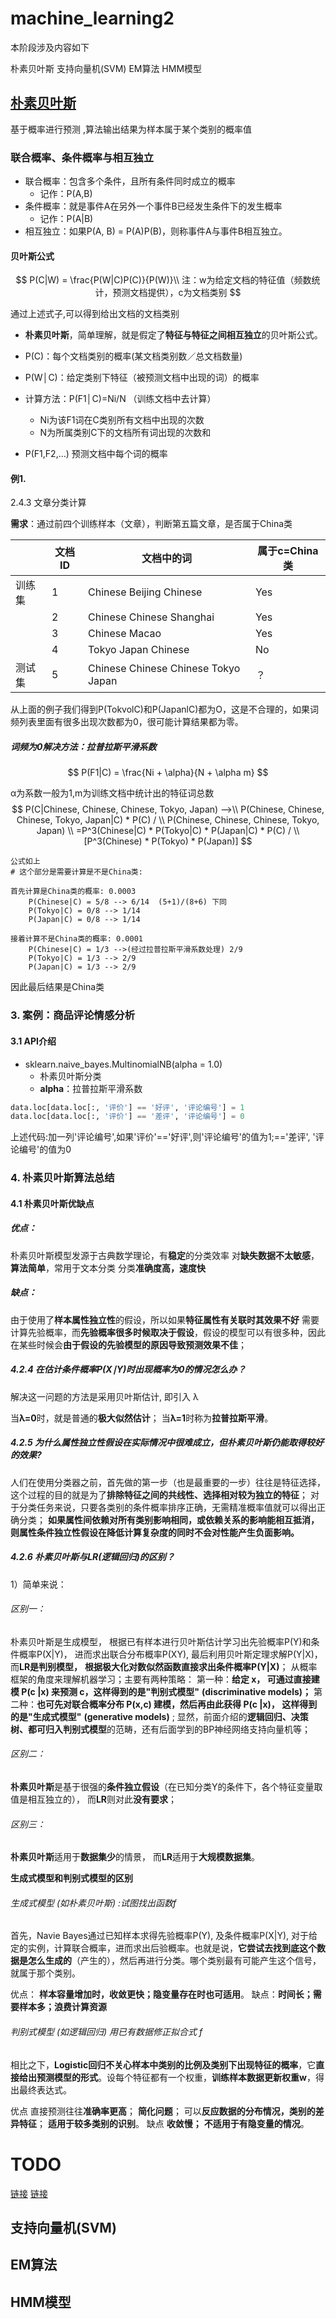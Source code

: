 # machine_learning2

本阶段涉及内容如下

朴素贝叶斯
支持向量机(SVM)
EM算法
HMM模型

## [朴素贝叶斯](https://zsyll.blog.csdn.net/article/details/119062299)

基于概率进行预测 ,算法输出结果为样本属于某个类别的概率值



### 联合概率、条件概率与相互独立

- 联合概率：包含多个条件，且所有条件同时成立的概率
  - 记作：P(A,B)
- 条件概率：就是事件A在另外⼀个事件B已经发生条件下的发生概率
  - 记作：P(A|B)
- 相互独立：如果P(A, B) = P(A)P(B)，则称事件A与事件B相互独立。

#### 贝叶斯公式

$$
P(C|W) = \frac{P(W|C)P(C)}{P(W)}\\
注：w为给定文档的特征值（频数统计，预测文档提供），c为文档类别
$$

通过上述式子,可以得到给出文档的文档类别

- **朴素贝叶斯**，简单理解，就是假定了**特征与特征之间相互独立**的贝叶斯公式。

- P(C)：每个文档类别的概率(某文档类别数／总文档数量)
- P(W│C)：给定类别下特征（被预测文档中出现的词）的概率
- 计算方法：P(F1│C)=Ni/N （训练⽂档中去计算）
  - Ni为该F1词在C类别所有文档中出现的次数
  - N为所属类别C下的文档所有词出现的次数和
- P(F1,F2,…) 预测文档中每个词的概率



#### 例1.

 2.4.3 文章分类计算

**需求**：通过前四个训练样本（文章），判断第五篇文章，是否属于China类

|        | 文档ID | 文档中的词                          | 属于c=China类 |
| ------ | ------ | ----------------------------------- | ------------- |
| 训练集 | 1      | Chinese Beijing Chinese             | Yes           |
|        | 2      | Chinese Chinese Shanghai            | Yes           |
|        | 3      | Chinese Macao                       | Yes           |
|        | 4      | Tokyo Japan Chinese                 | No            |
| 测试集 | 5      | Chinese Chinese Chinese Tokyo Japan | ？            |

从上面的例子我们得到P(TokvolC)和P(JapanlC)都为O，这是不合理的，如果词频列表里面有很多出现次数都为0，很可能计算结果都为零。

##### 词频为0解决方法：拉普拉斯平滑系数

$$ P(F1|C) = \frac{Ni + \alpha}{N + \alpha m} $$

α为系数一般为1,m为训练文档中统计出的特征词总数
$$
P(C|Chinese, Chinese, Chinese, Tokyo, Japan) -->\\
P(Chinese, Chinese, Chinese, Tokyo, Japan|C) * P(C) / \\
P(Chinese, Chinese, Chinese, Tokyo, Japan) \\
=P^3(Chinese|C) * P(Tokyo|C) * P(Japan|C) * P(C) / \\
[P^3(Chinese) * P(Tokyo) * P(Japan)]
$$


```
公式如上
# 这个部分是需要计算是不是China类:

⾸先计算是China类的概率: 0.0003 
	P(Chinese|C) = 5/8 --> 6/14  (5+1)/(8+6) 下同 
	P(Tokyo|C) = 0/8 --> 1/14 
	P(Japan|C) = 0/8 --> 1/14

接着计算不是China类的概率: 0.0001 
	P(Chinese|C) = 1/3 -->(经过拉普拉斯平滑系数处理) 2/9 
	P(Tokyo|C) = 1/3 --> 2/9 
	P(Japan|C) = 1/3 --> 2/9
```

因此最后结果是China类



###  3. 案例：商品评论情感分析



#### 3.1 API介绍

- sklearn.naive_bayes.MultinomialNB(alpha = 1.0)
  - 朴素贝叶斯分类
  - **alpha**：拉普拉斯平滑系数

```python
data.loc[data.loc[:, '评价'] == '好评', '评论编号'] = 1
data.loc[data.loc[:, '评价'] == '差评', '评论编号'] = 0
```

上述代码:加一列'评论编号',如果'评价'=='好评',则'评论编号'的值为1;=='差评', '评论编号'的值为0

### 4. 朴素贝叶斯算法总结

#### 4.1 朴素贝叶斯优缺点

##### 优点：

朴素贝叶斯模型发源于古典数学理论，有**稳定**的分类效率
对**缺失数据不太敏感**，**算法简单**，常用于文本分类
分类**准确度高，速度快**

##### 缺点：

由于使用了**样本属性独立性**的假设，所以如果**特征属性有关联时其效果不好**
需要计算先验概率，而**先验概率很多时候取决于假设**，假设的模型可以有很多种，因此在某些时候会**由于假设的先验模型的原因导致预测效果不佳**；

##### 4.2.4 在估计条件概率P(X∣Y)时出现概率为0的情况怎么办？

解决这⼀问题的方法是采用贝叶斯估计, 即引入 λ

当**λ=0**时，就是普通的**极大似然估计**；
当**λ=1**时称为**拉普拉斯平滑**。

##### 4.2.5 为什么属性独立性假设在实际情况中很难成立，但朴素贝叶斯仍能取得较好的效果?

人们在使用分类器之前，首先做的第⼀步（也是最重要的⼀步）往往是特征选择，这个过程的目的就是为了**排除特征之间的共线性、选择相对较为独立的特征**；
对于分类任务来说，只要各类别的条件概率排序正确，无需精准概率值就可以得出正确分类；
**如果属性间依赖对所有类别影响相同，或依赖关系的影响能相互抵消，则属性条件独立性假设在降低计算复杂度的同时不会对性能产生负面影响。**

##### 4.2.6 朴素贝叶斯与LR(逻辑回归)的区别？

1）简单来说：

###### 区别⼀：

朴素贝叶斯是生成模型，
根据已有样本进行贝叶斯估计学习出先验概率P(Y)和条件概率P(X|Y)，
进而求出联合分布概率P(XY), 最后利用贝叶斯定理求解P(Y|X)，
而**LR是判别模型，**
**根据极大化对数似然函数直接求出条件概率P(Y|X)**；
从概率框架的⻆度来理解机器学习；主要有两种策略：
第⼀种：**给定 x， 可通过直接建模 P(c |x) 来预测 c，这样得到的是"判别式模型"** **(discriminative models)；**
第⼆种：**也可先对联合概率分布 P(x,c) 建模，然后再由此获得 P(c |x)， 这样得到的是"生成式模型"** **(generative models)** ;
显然，前⾯介绍的**逻辑回归、决策树、都可归入判别式模型**的范畴，还有后⾯学到的BP神经网络⽀持向量机等；

###### 区别二：

**朴素贝叶斯**是基于很强的**条件独立假设**（在已知分类Y的条件下，各个特征变量取值是相互独立的），
而**LR**则对此**没有要求**；

###### 区别三：

**朴素贝叶斯**适用于**数据集少**的情景，
而**LR**适用于**大规模数据集**。

**生成式模型和判别式模型的区别**

###### 生成式模型 (如朴素贝叶斯) :试图找出函数f

首先，Navie Bayes通过已知样本求得先验概率P(Y), 及条件概率P(X|Y), 对于给定的实例，计算联合概率，进而求出后验概率。也就是说，**它尝试去找到底这个数据是怎么生成的**（产⽣的），然后再进行分类。哪个类别最有可能产生这个信号，就属于那个类别。

优点： **样本容量增加时，收敛更快；隐变量存在时也可适用**。
缺点：**时间长；需要样本多；浪费计算资源**

###### 判别式模型 (如逻辑回归)  用已有数据修正拟合式 f

相比之下，**Logistic回归不关心样本中类别的比例及类别下出现特征的概率**，它**直接给出预测模型的形式**。设每个特征都有⼀个权重，**训练样本数据更新权重w**，得出最终表达式。

优点
直接预测往往**准确率更高**；
**简化问题**；
可以**反应数据的分布情况，类别的差异特征**；
**适用于较多类别的识别**。
缺点
**收敛慢；**
**不适用于有隐变量的情况**。



# TODO

[链接](https://zsyll.blog.csdn.net/category_10993525.html)
[链接](https://blog.csdn.net/2201_75415080?type=blog) 







## 支持向量机(SVM)



## EM算法



## HMM模型

## 
